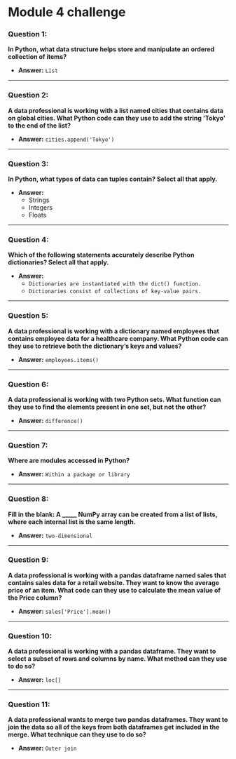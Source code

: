 # Module 4 challenge



### Question 1:
**In Python, what data structure helps store and manipulate an ordered collection of items?**

- **Answer:** `List`

---

### Question 2:
**A data professional is working with a list named cities that contains data on global cities. What Python code can they use to add the string 'Tokyo' to the end of the list?**

- **Answer:** `cities.append('Tokyo')`

---

### Question 3:
**In Python, what types of data can tuples contain? Select all that apply.**

- **Answer:** 
  - Strings
  - Integers
  - Floats

---

### Question 4:
**Which of the following statements accurately describe Python dictionaries? Select all that apply.**

- **Answer:** 
  - `Dictionaries are instantiated with the dict() function.`
  - `Dictionaries consist of collections of key-value pairs.`

---

### Question 5:
**A data professional is working with a dictionary named employees that contains employee data for a healthcare company. What Python code can they use to retrieve both the dictionary’s keys and values?**

- **Answer:** `employees.items()`

---

### Question 6:
**A data professional is working with two Python sets. What function can they use to find the elements present in one set, but not the other?**

- **Answer:** `difference()`

---

### Question 7:
**Where are modules accessed in Python?**

- **Answer:** `Within a package or library`

---

### Question 8:
**Fill in the blank: A _____ NumPy array can be created from a list of lists, where each internal list is the same length.**

- **Answer:** `two-dimensional`

---

### Question 9:
**A data professional is working with a pandas dataframe named sales that contains sales data for a retail website. They want to know the average price of an item. What code can they use to calculate the mean value of the Price column?**

- **Answer:** `sales['Price'].mean()`

---

### Question 10:
**A data professional is working with a pandas dataframe. They want to select a subset of rows and columns by name. What method can they use to do so?**

- **Answer:** `loc[]`

---

### Question 11:
**A data professional wants to merge two pandas dataframes. They want to join the data so all of the keys from both dataframes get included in the merge. What technique can they use to do so?**

- **Answer:** `Outer join`
